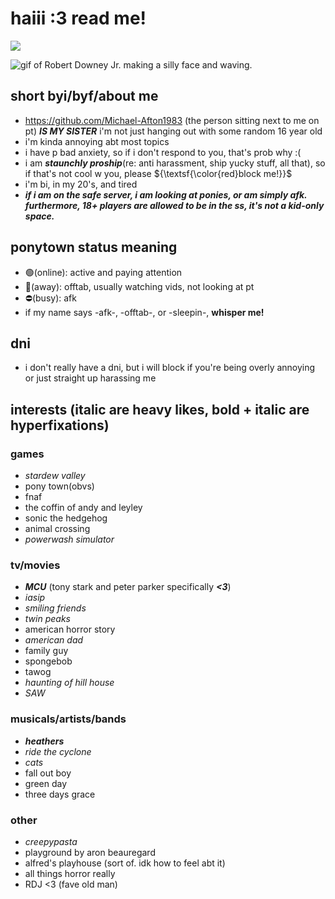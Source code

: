 # haiii :3 read me!
![](https://komarev.com/ghpvc/?username=MissSkunkye&color=ff63c1)

![gif of Robert Downey Jr. making a silly face and waving.](https://64.media.tumblr.com/272f6b93a030839733ebddcfdef335de/tumblr_mv7chh1gmf1qajc4eo1_500.gif)
## short byi/byf/about me
- https://github.com/Michael-Afton1983 (the person sitting next to me on pt) ***IS MY SISTER*** i'm not just hanging out with some random 16 year old
- i'm kinda annoying abt most topics
- i have p bad anxiety, so if i don't respond to you, that's prob why :(
- i am ***staunchly proship***(re: anti harassment, ship yucky stuff, all that), so if that's not cool w you, please ${\textsf{\color{red}block me!}}$
- i'm bi, in my 20's, and tired
- ***if i am on the safe server, i am looking at ponies, or am simply afk. furthermore, 18+ players are allowed to be in the ss, it's not a kid-only space.***
## ponytown status meaning
- 🟢(online): active and paying attention
- 🌙(away): offtab, usually watching vids, not looking at pt
- ⛔(busy): afk
- if my name says -afk-, -offtab-, or -sleepin-, **whisper me!**
## dni
- i don't really have a dni, but i will block if you're being overly annoying or just straight up harassing me
## interests (italic are heavy likes, bold + italic are hyperfixations)
### games
- *stardew valley*
- pony town(obvs)
- fnaf
- the coffin of andy and leyley
- sonic the hedgehog
- animal crossing
- *powerwash simulator*
### tv/movies
- ***MCU*** (tony stark and peter parker specifically ***<3***)
- *iasip*
- *smiling friends*
- *twin peaks*
- american horror story
- *american dad*
- family guy
- spongebob
- tawog
- *haunting of hill house*
- *SAW*
### musicals/artists/bands
- ***heathers***
- *ride the cyclone*
- *cats*
- fall out boy
- green day
- three days grace
### other
- *creepypasta*
- playground by aron beauregard
- alfred's playhouse (sort of. idk how to feel abt it)
- all things horror really
- RDJ <3 (fave old man)
